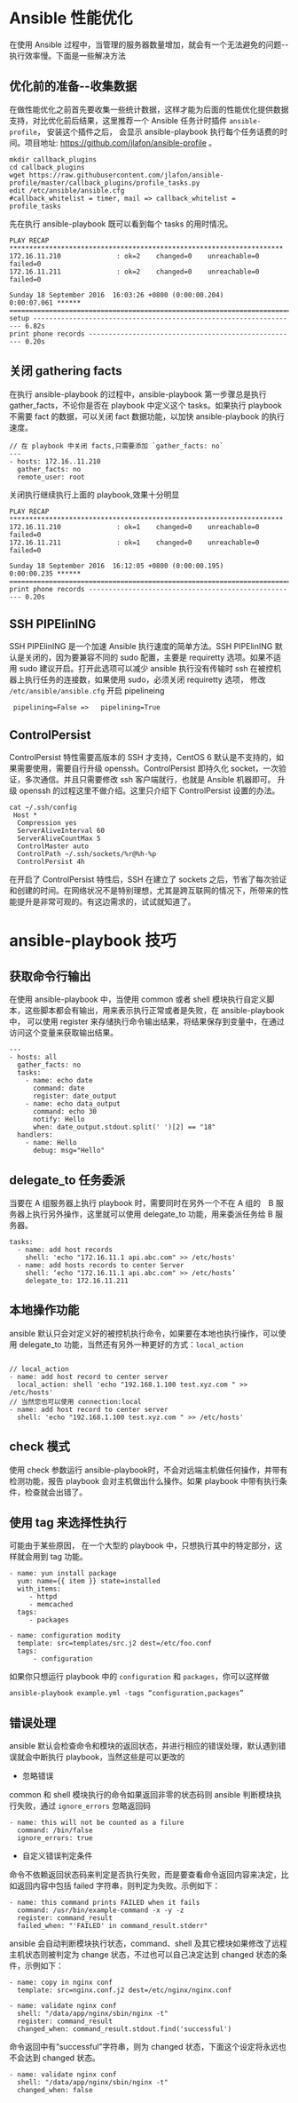 # Ansible 性能优化
在使用 Ansible 过程中，当管理的服务器数量增加，就会有一个无法避免的问题--执行效率慢。下面是一些解决方法

## 优化前的准备--收集数据
在做性能优化之前首先要收集一些统计数据，这样才能为后面的性能优化提供数据支持，对比优化前后结果，这里推荐一个 Ansible 任务计时插件 `ansible-profile`， 安装这个插件之后， 会显示 ansible-playbook 执行每个任务话费的时间。项目地址: https://github.com/jlafon/ansible-profile 。
```
mkdir callback_plugins
cd callback_plugins
wget https://raw.githubusercontent.com/jlafon/ansible-profile/master/callback_plugins/profile_tasks.py
edit /etc/ansible/ansible.cfg
#callback_whitelist = timer, mail => callback_whitelist = profile_tasks
```

先在执行 ansible-playbook 既可以看到每个 tasks 的用时情况。
```
PLAY RECAP *********************************************************************
172.16.11.210              : ok=2    changed=0    unreachable=0    failed=0   
172.16.11.211              : ok=2    changed=0    unreachable=0    failed=0   

Sunday 18 September 2016  16:03:26 +0800 (0:00:00.204)       0:00:07.061 ******
===============================================================================
setup ------------------------------------------------------------------- 6.82s
print phone records ----------------------------------------------------- 0.20s
```

## 关闭 gathering facts
在执行 ansible-playbook 的过程中，ansible-playbook 第一步骤总是执行 gather_facts，不论你是否在 playbook 中定义这个 tasks。如果执行 playbook 不需要 fact 的数据，可以关闭 fact 数据功能，以加快 ansible-playbook 的执行速度。
```
// 在 playbook 中关闭 facts,只需要添加 `gather_facts: no`
---
- hosts: 172.16..11.210
  gather_facts: no
  remote_user: root
```

关闭执行继续执行上面的 playbook,效果十分明显
```
PLAY RECAP *********************************************************************
172.16.11.210              : ok=1    changed=0    unreachable=0    failed=0   
172.16.11.211              : ok=1    changed=0    unreachable=0    failed=0   

Sunday 18 September 2016  16:12:05 +0800 (0:00:00.195)       0:00:00.235 ******
===============================================================================
print phone records ----------------------------------------------------- 0.20s
```

## SSH PIPElinING
SSH PIPElinING 是一个加速 Ansible 执行速度的简单方法。SSH PIPElinING 默认是关闭的，因为要兼容不同的 sudo 配置，主要是 requiretty 选项。如果不适用 sudo 建议开启。打开此选项可以减少 ansible 执行没有传输时 ssh 在被控机器上执行任务的连接数，如果使用 sudo，必须关闭 requiretty 选项， 修改 `/etc/ansible/ansible.cfg` 开启 pipelineing
```
 pipelining=False =>   pipelining=True
```

## ControlPersist
ControlPersist 特性需要高版本的 SSH 才支持，CentOS 6 默认是不支持的，如果需要使用，需要自行升级 openssh。ControlPersist 即持久化 socket，一次验证，多次通信。并且只需要修改 ssh 客户端就行，也就是 Ansible 机器即可。
升级 openssh 的过程这里不做介绍。这里只介绍下 ControlPersist 设置的办法。
```
cat ~/.ssh/config
 Host *
  Compression yes
  ServerAliveInterval 60
  ServerAliveCountMax 5
  ControlMaster auto
  ControlPath ~/.ssh/sockets/%r@%h-%p
  ControlPersist 4h
```
在开启了 ControlPersist 特性后，SSH 在建立了 sockets 之后，节省了每次验证和创建的时间。在网络状况不是特别理想，尤其是跨互联网的情况下，所带来的性能提升是非常可观的。有这边需求的，试试就知道了。


# ansible-playbook 技巧

## 获取命令行输出
在使用 ansible-playbook 中，当使用 common 或者 shell 模块执行自定义脚本，这些脚本都会有输出，用来表示执行正常或者是失败，在 ansible-playbook 中， 可以使用 register 来存储执行命令输出结果，将结果保存到变量中，在通过访问这个变量来获取输出结果。
```
---                    
- hosts: all           
  gather_facts: no     
  tasks:               
    - name: echo date  
      command: date    
      register: date_output
    - name: echo data_output
      command: echo 30
      notify: Hello      
      when: date_output.stdout.split(' ')[2] == "18"
  handlers:            
    - name: Hello        
      debug: msg="Hello"   
```

## delegate_to 任务委派
当要在 A 组服务器上执行 playbook 时，需要同时在另外一个不在 A 组的　B 服务器上执行另外操作，这里就可以使用 delegate_to 功能，用来委派任务给 B 服务器。
```
tasks:
  - name: add host records
    shell: 'echo "172.16.11.1 api.abc.com" >> /etc/hosts'
  - name: add hosts records to center Server
    shell: ‘echo "172.16.11.1 api.abc.com" >> /etc/hosts’
    delegate_to: 172.16.11.211
```

## 本地操作功能
ansible 默认只会对定义好的被控机执行命令，如果要在本地也执行操作，可以使用 delegate_to 功能，当然还有另外一种更好的方式：`local_action`
```

// local_action
- name: add host record to center server
  local_action: shell 'echo "192.168.1.100 test.xyz.com " >> /etc/hosts'
// 当然您也可以使用 connection:local
- name: add host record to center server
  shell: 'echo "192.168.1.100 test.xyz.com " >> /etc/hosts'
```

## check 模式
使用 check 参数运行 ansible-playbook时，不会对远端主机做任何操作，并带有检测功能，报告 playbook 会对主机做出什么操作。如果 playbook 中带有执行条件，检查就会出错了。

## 使用 tag 来选择性执行
可能由于某些原因， 在一个大型的 playbook 中，只想执行其中的特定部分，这样就会用到 tag 功能。
```
- name: yun install package
  yum: name={{ item }} state=installed
  with_items:
     - httpd
     - memcached
  tags:
     - packages

- name: configuration modity
  template: src=templates/src.j2 dest=/etc/foo.conf
  tags:
      - configuration
```
如果你只想运行 playbook 中的 `configuration` 和 `packages`，你可以这样做
```
ansible-playbook example.yml -tags “configuration,packages”
```

## 错误处理
ansible 默认会检查命令和模块的返回状态，并进行相应的错误处理，默认遇到错误就会中断执行 playbook，当然这些是可以更改的

- 忽略错误

common 和 shell 模块执行的命令如果返回非零的状态码则 ansible 判断模块执行失败，通过 `ignore_errors` 忽略返回码
```
- name: this will not be counted as a filure
  command: /bin/false
  ignore_errors: true
```

- 自定义错误判定条件

命令不依赖返回状态码来判定是否执行失败，而是要查看命令返回内容来决定，比如返回内容中包括 failed 字符串，则判定为失败。示例如下：
```
- name: this command prints FAILED when it fails
  command: /usr/bin/example-command -x -y -z
  register: command_result
  failed_when: "'FAILED' in command_result.stderr"
```
ansible 会自动判断模块执行状态，command、shell 及其它模块如果修改了远程主机状态则被判定为 change 状态，不过也可以自己决定达到 changed 状态的条件，示例如下：
```
- name: copy in nginx conf
  template: src=nginx.conf.j2 dest=/etc/nginx/nginx.conf

- name: validate nginx conf
  shell: "/data/app/nginx/sbin/nginx -t"
  register: command_result
  changed_when: command_result.stdout.find('successful')
```
命令返回中有“successful”字符串，则为 changed 状态，下面这个设定将永远也不会达到 changed 状态。
```
- name: validate nginx conf
  shell: "/data/app/nginx/sbin/nginx -t"
  changed_when: false
```
